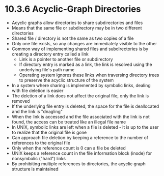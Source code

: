 # 10.3.6 Acyclic-Graph Directories
* Acyclic graphs allow directories to share subdirectories and files
* Means that the same file or subdirectory may be in two different directories
* Shared file / directory is not the same as two copies of a file
 * Only one file exists, so any changes are immediately visible to the other
* Common way of implementing shared files and subdirectories is by creating a directory entry called a link
  * Link is a pointer to another file or subdirectory
  * If directory entry is marked as a link, the link is resolved using the underlying file's path name
  * Operating system ignores these links when traversing directory trees to preserve the acyclic structure of the system
* In a system where sharing is implemented by symbolic links, dealing with file deletion is easier
 * The deletion of a link does not affect the original file, only the link is removed
 * If the underlying file entry is deleted, the space for the file is deallocated and the link is "dnagling"
 * When the link is accessed and the file associated with the link is not found, the access can be treated like an illegal file name
 * In UNIX, symbolic links are left when a file is deleted - it is up to the user to realize that the original file is gone
* Can approach file deletion by keeping a reference to the number of references to the original file
 * Only when the reference count is 0 can a file be deleted
 * UNIX keeps a reference count in the file information block (inode) for nonsymbolic ("hard") links
 * By prohibiting multiple references to directories, the acyclic graph structure is maintained
